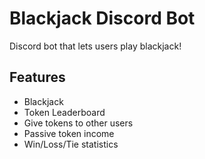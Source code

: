 # Blackjack Discord Bot
Discord bot that lets users play blackjack!

## Features
- Blackjack
- Token Leaderboard
- Give tokens to other users
- Passive token income
- Win/Loss/Tie statistics
